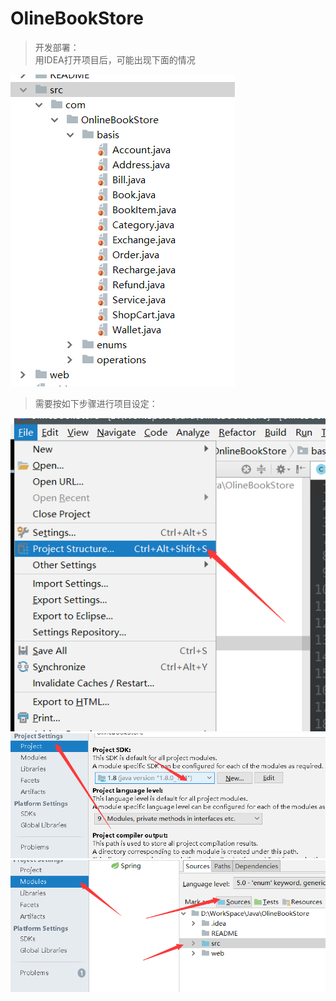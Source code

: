 # OlineBookStore
> 开发部署：  
> 用IDEA打开项目后，可能出现下面的情况  

<img src='README/maven00.png'>  

> 需要按如下步骤进行项目设定：

<img src='README/maven01.png'>  
<img src='README/maven02.png'>  
<img src='README/maven03.png'>  